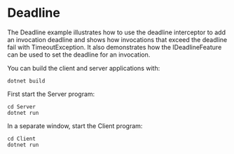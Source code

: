 # Deadline

The Deadline example illustrates how to use the deadline interceptor to add an invocation deadline and shows
how invocations that exceed the deadline fail with TimeoutException. It also demonstrates how the IDeadlineFeature
can be used to set the deadline for an invocation.

You can build the client and server applications with:

``` shell
dotnet build
```

First start the Server program:

```shell
cd Server
dotnet run
```

In a separate window, start the Client program:

```shell
cd Client
dotnet run
```

